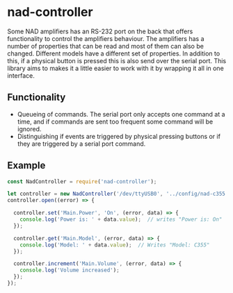 # nad-controller
Some NAD amplifiers has an RS-232 port on the back that offers functionality to control the amplifiers behaviour. The amplifiers has a number of properties that can be read and most of them can also be changed. Different models have a different set of properties. In addition to this,  if a physical button is pressed this is also send over the serial port. This library aims to makes it a little easier to work with it by wrapping it all in one interface.

## Functionality
- Queueing of commands. The serial port only accepts one command at a time, and if commands are sent too frequent some command will be ignored.
- Distinguishing if events are triggered by physical pressing buttons or if they are triggered by a serial port command.

## Example
```javascript
const NadController = require('nad-controller');

let controller = new NadController('/dev/ttyUSB0', '../config/nad-c355.json');
controller.open((error) => {

  controller.set('Main.Power', 'On', (error, data) => {
    console.log('Power is: ' + data.value);  // writes "Power is: On"
  });

  controller.get('Main.Model', (error, data) => {
    console.log('Model: ' + data.value);  // Writes "Model: C355"
  });

  controller.increment('Main.Volume', (error, data) => {
    console.log('Volume increased');
  });
});

```




